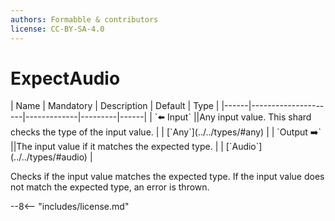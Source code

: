 ```yaml
---
authors: Formabble & contributors
license: CC-BY-SA-4.0
---
```



# ExpectAudio

<div class="sh-parameters" markdown="1">
| Name | Mandatory | Description | Default | Type |
|------|---------------------|-------------|---------|------|
| `⬅️ Input` ||Any input value. This shard checks the type of the input value. | | [`Any`](../../types/#any) |
| `Output ➡️` ||The input value if it matches the expected type. | | [`Audio`](../../types/#audio) |

</div>

Checks if the input value matches the expected type. If the input value does not match the expected type, an error is thrown.

--8<-- "includes/license.md"

